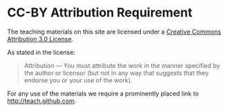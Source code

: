 # CC-BY Attribution Requirement

The teaching materials on this site are licensed under a
[Creative Commons Attribution 3.0 License](http://creativecommons.org/licenses/by/3.0/).

As stated in the license:
> Attribution — You must attribute the work in the manner specified by the author or licensor (but not
> in any way that suggests that they endorse you or your use of the work).

For any use of the materials we require a prominently placed link to <http://teach.github.com>.
